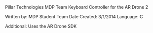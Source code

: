 Pillar Technologies MDP Team
Keyboard Controller for the AR Drone 2

Written by: MDP Student Team
Date Created: 3/1/2014
Language: C

Additional: Uses the AR Drone SDK
